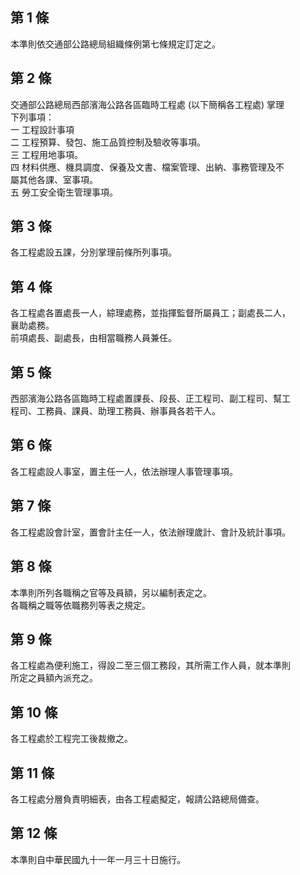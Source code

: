 第 1 條
-------
本準則依交通部公路總局組織條例第七條規定訂定之。

第 2 條
-------
交通部公路總局西部濱海公路各區臨時工程處 (以下簡稱各工程處) 掌理  
下列事項：  
一  工程設計事項  
二  工程預算、發包、施工品質控制及驗收等事項。  
三  工程用地事項。  
四  材料供應、機具調度、保養及文書、檔案管理、出納、事務管理及不  
    屬其他各課、室事項。  
五  勞工安全衛生管理事項。

第 3 條
-------
各工程處設五課，分別掌理前條所列事項。

第 4 條
-------
各工程處各置處長一人，綜理處務，並指揮監督所屬員工；副處長二人，  
襄助處務。                                                        
前項處長、副處長，由相當職務人員兼任。

第 5 條
-------
西部濱海公路各區臨時工程處置課長、段長、正工程司、副工程司、幫工  
程司、工務員、課員、助理工務員、辦事員各若干人。

第 6 條
-------
各工程處設人事室，置主任一人，依法辦理人事管理事項。

第 7 條
-------
各工程處設會計室，置會計主任一人，依法辦理歲計、會計及統計事項。

第 8 條
-------
本準則所列各職稱之官等及員額，另以編制表定之。  
各職稱之職等依職務列等表之規定。

第 9 條
-------
各工程處為便利施工，得設二至三個工務段，其所需工作人員，就本準則  
所定之員額內派充之。

第 10 條
--------
各工程處於工程完工後裁撤之。

第 11 條
--------
各工程處分層負責明細表，由各工程處擬定，報請公路總局備查。

第 12 條
--------
本準則自中華民國九十一年一月三十日施行。

